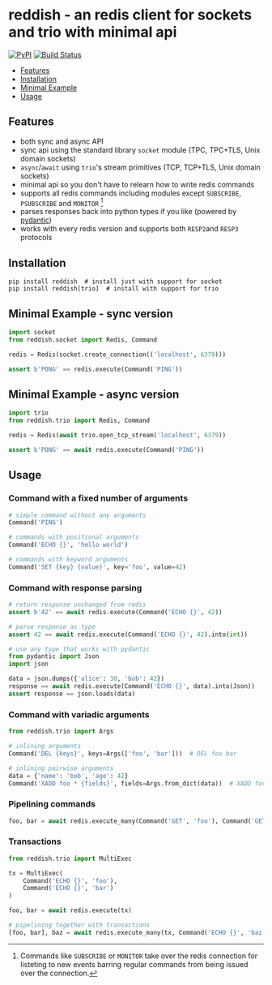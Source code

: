 # reddish - an redis client for sockets and trio with minimal api

[![PyPI](https://img.shields.io/pypi/v/reddish?color=blue)](https://pypi.org/project/redish/)
[![Build Status](https://shields.io/github/workflow/status/stereobutter/reddish/linting_and_testing)](https://github.com/stereobutter/reddish/actions/workflows/linting_and_testing.yml/)

* [Features](#features)
* [Installation](#installation)
* [Minimal Example](#minimal-example)
* [Usage](#usage)

## Features
* both sync and async API
* sync api using the standard library `socket` module (TPC, TPC+TLS, Unix domain sockets)
* `async`/`await` using `trio`'s stream primitives (TCP, TCP+TLS, Unix domain sockets)
* minimal api so you don't have to relearn how to write redis commands
* supports all redis commands including modules except `SUBSCRIBE`, `PSUBSCRIBE` and `MONITOR` [^footnote]
* parses responses back into python types if you like (powered by [pydantic](https://github.com/samuelcolvin/pydantic))
* works with every redis version and supports both `RESP2`and `RESP3` protocols

[^footnote]: Commands like `SUBSCRIBE` or `MONITOR` take over the redis connection for listeting to new events 
barring regular commands from being issued over the connection. 

## Installation
```
pip install reddish  # install just with support for socket
pip install reddish[trio]  # install with support for trio
```

## Minimal Example - sync version
```python
import socket
from reddish.socket import Redis, Command

redis = Redis(socket.create_connection(('localhost', 6379)))

assert b'PONG' == redis.execute(Command('PING'))
```

## Minimal Example - async version
```python
import trio
from reddish.trio import Redis, Command

redis = Redis(await trio.open_tcp_stream('localhost', 6379))

assert b'PONG' == await redis.execute(Command('PING'))
```

## Usage

### Command with a fixed number of arguments
```python
# simple command without any arguments
Command('PING')

# commands with positional arguments
Command('ECHO {}', 'hello world')

# commands with keyword arguments
Command('SET {key} {value}', key='foo', value=42)
```

### Command with response parsing
```python
# return response unchanged from redis
assert b'42' == await redis.execute(Command('ECHO {}', 42))

# parse response as type
assert 42 == await redis.execute(Command('ECHO {}', 42).into(int))

# use any type that works with pydantic
from pydantic import Json
import json

data = json.dumps({'alice': 30, 'bob': 42})
response == await redis.execute(Command('ECHO {}', data).into(Json))
assert response == json.loads(data)
```

### Command with variadic arguments
```python
from reddish.trio import Args

# inlining arguments
Command('DEL {keys}', keys=Args(['foo', 'bar']))  # DEL foo bar

# inlining pairwise arguments 
data = {'name': 'bob', 'age': 42}
Command('XADD foo * {fields}', fields=Args.from_dict(data))  # XADD foo * name bob age 42
``` 

### Pipelining commands
```python
foo, bar = await redis.execute_many(Command('GET', 'foo'), Command('GET', 'bar'))
```

### Transactions
```python
from reddish.trio import MultiExec

tx = MultiExec(
    Command('ECHO {}', 'foo'),
    Command('ECHO {}', 'bar')
)

foo, bar = await redis.execute(tx)

# pipelining together with transactions
[foo, bar], baz = await redis.execute_many(tx, Command('ECHO {}', 'baz'))
```
